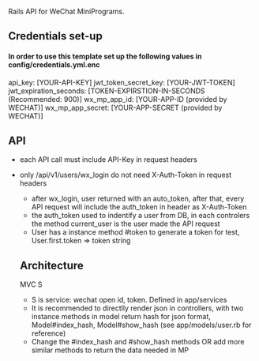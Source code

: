 Rails API for WeChat MiniPrograms.

  ## Credentials set-up
  #### In order to use this template set up the following values in config/credentials.yml.enc

  api_key: [YOUR-API-KEY]
jwt_token_secret_key: [YOUR-JWT-TOKEN]
jwt_expiration_seconds: [TOKEN-EXPIRSTION-IN-SECONDS (Recommended: 900)]
wx_mp_app_id: [YOUR-APP-ID (provided by WECHAT)]
wx_mp_app_secret: [YOUR-APP-SECRET (provided by WECHAT)]

## API
- each API call must include API-Key in request headers
- only /api/v1/users/wx_login do not need X-Auth-Token in request headers
  - after wx_login, user returned with an auto_token, after that, every API request will include the auth_token in header as X-Auth-Token
  - the auth_token used to indentify a user from DB, in each controlers the method current_user is the user made the API request
  - User has a instance method #token to generate a token for test, User.first.token => token string

  ## Architecture
  MVC S
  - S is service: wechat open id, token. Defined in app/services
  - It is recommended to directlly render json in controllers, with two instance methods in model return hash for json format, Model#index_hash, Model#show_hash (see app/models/user.rb for reference)
  - Change the #index_hash and #show_hash methods OR add more similar methods to return the data needed in MP


